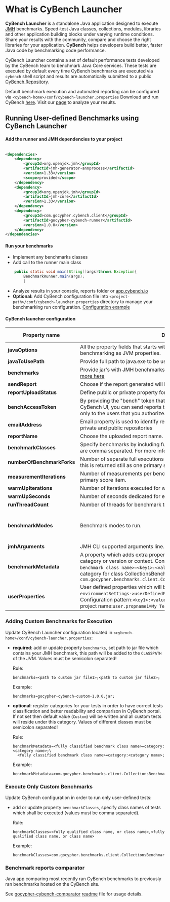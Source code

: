# What is CyBench Launcher

**CyBench Launcher** is a standalone Java application designed to
execute [JMH](https://openjdk.java.net/projects/code-tools/jmh/) benchmarks. Speed-test Java classes, collections,
modules, libraries and other application building blocks under varying runtime conditions. Share your results with the
community, compare and choose the right libraries for your application.
**CyBench** helps developers build better, faster Java code by benchmarking code performance.

CyBench Launcher contains a set of default performance tests developed by the CyBench team to benchmark Java Core
services. These tests are executed by default every time CyBench benchmarks are executed via `cybench` shell script and
results are automatically submitted to a public [CyBench Repository](https://www.gocypher.com/cybench/).

Default benchmark execution and automated reporting can be configured
via `<cybench-home>/conf/cybench-launcher.properties`
Download and run CyBench [here](https://github.com/K2NIO/cybench-java-benchmarks/releases). Visit
our [page](https://www.gocypher.com/cybench/)
to analyze your results.

## Running User-defined Benchmarks using CyBench Launcher

#### Add the runner and JMH dependencies to your project

```xml

<dependencies>
    <dependency>
        <groupId>org.openjdk.jmh</groupId>
        <artifactId>jmh-generator-annprocess</artifactId>
        <version>1.33</version>
        <scope>provided</scope>
    </dependency>
    <dependency>
        <groupId>org.openjdk.jmh</groupId>
        <artifactId>jmh-core</artifactId>
        <version>1.33</version>
    </dependency>
    <dependency>
        <groupId>com.gocypher.cybench.client</groupId>
        <artifactId>gocypher-cybench-runner</artifactId>
        <version>1.0.0</version>
    </dependency>
</dependencies>
```

#### Run your benchmarks

- Implement any benchmarks classes
- Add call to the runner main class

```java
    public static void main(String[]args)throws Exception{
        BenchmarkRunner.main(args);
        }
```

- Analyze results in your console, reports folder or [app.cybench.io](https://app.cybench.io/cybench/)
- **Optional:** Add CyBench configuration file into `<project-path>/conf/cybench-launcher.properties` directory to
  manage your benchmarking run
  configuration. [Configuration example](https://github.com/K2NIO/gocypher-cybench-java/blob/master/gocypher-cybench-client/gocypher-cybench-runner/src/main/resources/cybench-launcher.properties)

#### CyBench launcher configuration

| Property name | Description | Default value |
| ------------- |-------------| -----:|
| **javaOptions** | All the property fields that starts with name javaOptions will be used while benchmarking as JVM properties. | - |
| **javaToUsePath** | Provide full path to java.exe to be used e.g. D:/jdk180_162/bin/java.exe | - |
| **benchmarks** | Provide jar's with JMH benchmarks which shall be executed with CyBench. [more here](#adding-custom-benchmarks-for-execution)| - |
| **sendReport** | Choose if the report generated will be automatically uploaded. (true/false) | true |
| **reportUploadStatus** | Define public or private property for the uploaded report visibility. | public |
| **benchAccessToken** | By providing the "bench" token that you get after creating a workspace in CyBench UI, you can send reports to your private directory, which will be visible only to the users that you authorize. | - |
| **emailAddress** | Email property is used to identify report sender while sending reports to both private and public repositories | - |
| **reportName** | Choose the uploaded report name. E.g. | - |
| **benchmarkClasses** | Specify benchmarks by including fully qualified benchmark class names which are comma separated. For more information [more here](#execute-only-custom-benchmarks)| - |
| **numberOfBenchmarkForks** | Number of separate full executions of a benchmark (warm up+measurement), this is returned still as one primary score item. | 1 |
| **measurementIterations** | Number of measurements per benchmark operation, this is returned still as one primary score item. | 5 |
| **warmUpIterations** | Number of iterations executed for warm up. | 1 |
| **warmUpSeconds** | Number of seconds dedicated for each warm up iteration. | 5 |
| **runThreadCount** | Number of threads for benchmark test execution. | 1 |
| **benchmarkModes** | Benchmark modes to run. | `All`, or ones defined by annotation |
| **jmhArguments** | JMH CLI supported arguments line. See [JMH Command line options](https://github.com/guozheng/jmh-tutorial/blob/master/README.md#jmh-command-line-options) for details| - |
| **benchmarkMetadata** | A property which adds extra properties to the benchmarks report such as category or version or context. Configuration pattern is `<fully qualified benchmark class name>=<key1>:<value1>;<key2>:<value2>`. Example which adds category for class CollectionsBenchmarks: `com.gocypher.benchmarks.client.CollectionsBenchmarks=category:Collections;`   | - |
| **userProperties** | User defined properties which will be added to benchmarks report section `environmentSettings->userDefinedProperties` as key/value strings. Configuration pattern:`<key1>:<value1>;<key2>:<value2>`. Example which adds a project name:`user.propname1=My Test Project;` | - |

### Adding Custom Benchmarks for Execution

Update CyBench Launcher configuration located in `<cybench-home>/conf/cybench-launcher.properties`:

* __required__: add or update property `benchmarks`, set path to jar file which contains your JMH benchmark, this path
  will be added to the
  `CLASSPATH` of the JVM. Values must be semicolon separated!

  Rule:
    ```properties
    benchmarks=<path to custom jar file1>;<path to custom jar file2>;
    ```

  Example:
    ```properties
    benchmarks=gocypher-cybench-custom-1.0.0.jar;
    ```

* __optional__: register categories for your tests in order to have correct tests classification and better readability
  and comparison in CyBench portal. If not set then default value (`Custom`) will be written and all custom tests will
  reside under this category. Values of different classes must be semicolon separated!

  Rule:
    ```properties
    benchmarkMetadata=<fully classified benchmark class name>=category:<category name>;\
      <fully classified benchmark class name>=category:<category name>;
    ```

  Example:
    ```properties
    benchmarkMetadata=com.gocypher.benchmarks.client.CollectionsBenchmarks=category:Collections;
    ```

### Execute Only Custom Benchmarks

Update CyBench configuration in order to run only user-defined tests:

* add or update property `benchmarkClasses`, specify class names of tests which shall be executed (values must be comma
  separated).

  Rule:
    ```properties
    benchmarkClasses=<fully qualified class name, or class name>,<fully qualified class name, or class name>
    ```
  Example:
    ```properties
    benchmarkClasses=com.gocypher.benchmarks.client.CollectionsBenchmarks,NumberBenchmarks
    ```

### Benchmark reports comparator

Java app comparing most recently ran CyBench benchmarks to previously ran benchmarks hosted on the CyBench site.

See [gocypher-cybench-comparator](gocypher-cybench-client/gocypher-cybench-comparator) [readme](gocypher-cybench-client/gocypher-cybench-comparator/README.md)
file for usage details. 